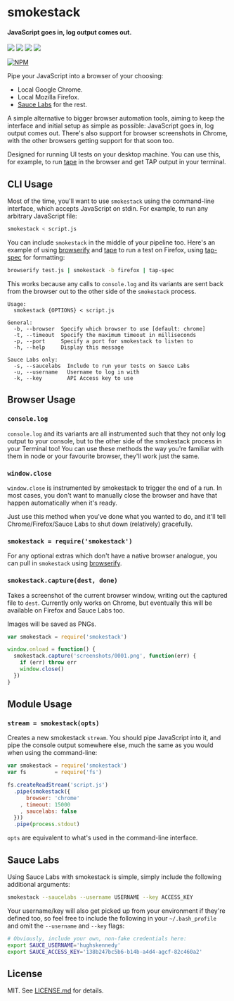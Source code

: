 # smokestack

#### JavaScript goes in, log output comes out.

![](http://img.shields.io/badge/stability-experimental-orange.svg?style=flat)
![](http://img.shields.io/npm/v/smokestack.svg?style=flat)
![](http://img.shields.io/npm/dm/smokestack.svg?style=flat)
![](http://img.shields.io/npm/l/smokestack.svg?style=flat)

[![NPM](https://nodei.co/npm/smokestack.png)](https://nodei.co/npm/smokestack/)

Pipe your JavaScript into a browser of your choosing:

* Local Google Chrome.
* Local Mozilla Firefox.
* [Sauce Labs](http://saucelabs.com) for the rest.

A simple alternative to bigger browser automation tools, aiming to keep the
interface and initial setup as simple as possible: JavaScript goes in, log
output comes out. There's also support for browser screenshots in Chrome,
with the other browsers getting support for that soon too.

Designed for running UI tests on your desktop machine. You can use this,
for example, to run [tape](https://github.com/substack/tape) in the browser and
get TAP output in your terminal.

## CLI Usage

Most of the time, you'll want to use `smokestack` using the command-line
interface, which accepts JavaScript on stdin. For example, to run any arbitrary
JavaScript file:

``` bash
smokestack < script.js
```

You can include `smokestack` in the middle of your pipeline too. Here's an
example of using [browserify](http://browserify.org/) and
[tape](http://github.com/substack/tape) to run a test on Firefox, using
[tap-spec](https://github.com/scottcorgan/tap-spec) for formatting:

``` bash
browserify test.js | smokestack -b firefox | tap-spec
```

This works because any calls to `console.log` and its variants are sent back
from the browser out to the other side of the `smokestack` process.

```
Usage:
  smokestack {OPTIONS} < script.js

General:
  -b, --browser  Specify which browser to use [default: chrome]
  -t, --timeout  Specify the maximum timeout in milliseconds
  -p, --port     Specify a port for smokestack to listen to
  -h, --help     Display this message

Sauce Labs only:
  -s, --saucelabs  Include to run your tests on Sauce Labs
  -u, --username   Username to log in with
  -k, --key        API Access key to use
```

## Browser Usage

### `console.log`

`console.log` and its variants are all instrumented such that they not only
log output to your console, but to the other side of the smokestack process
in your Terminal too! You can use these methods the way you're familiar
with them in node or your favourite browser, they'll work just the same.

### `window.close`

`window.close` is instrumented by smokestack to trigger the end of a run.
In most cases, you don't want to manually close the browser and have that
happen automatically when it's ready.

Just use this method when you've done what you wanted to do, and it'll tell
Chrome/Firefox/Sauce Labs to shut down (relatively) gracefully.

### `smokestack = require('smokestack')`

For any optional extras which don't have a native browser analogue, you can
pull in `smokestack` using [browserify](http://browserify.org/).

### `smokestack.capture(dest, done)`

Takes a screenshot of the current browser window, writing out the captured file
to `dest`. Currently only works on Chrome, but eventually this will be available
on Firefox and Sauce Labs too.

Images will be saved as PNGs.

``` javascript
var smokestack = require('smokestack')

window.onload = function() {
  smokestack.capture('screenshots/0001.png', function(err) {
    if (err) throw err
    window.close()
  })
}
```

## Module Usage

### `stream = smokestack(opts)`

Creates a new smokestack `stream`. You should pipe JavaScript into it, and
pipe the console output somewhere else, much the same as you would when using
the command-line:

``` javascript
var smokestack = require('smokestack')
var fs         = require('fs')

fs.createReadStream('script.js')
  .pipe(smokestack({
      browser: 'chrome'
    , timeout: 15000
    , saucelabs: false
  }))
  .pipe(process.stdout)
```

`opts` are equivalent to what's used in the command-line interface.

## Sauce Labs

Using Sauce Labs with smokestack is simple, simply include the following
additional arguments:

``` bash
smokestack --saucelabs --username USERNAME --key ACCESS_KEY
```

Your username/key will also get picked up from your environment if they're
defined too, so feel free to include the following in your `~/.bash_profile`
and omit the `--username` and `--key` flags:

``` bash
# Obviously, include your own, non-fake credentials here:
export SAUCE_USERNAME='hughskennedy'
export SAUCE_ACCESS_KEY='138b247bc5b6-b14b-a4d4-agcf-82c460a2'
```

## License

MIT. See [LICENSE.md](http://github.com/hughsk/smokestack/blob/master/LICENSE.md) for details.
